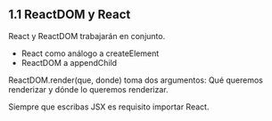 ## 1.1 ReactDOM y React

React y ReactDOM trabajarán en conjunto.

-   React como análogo a createElement
-   ReactDOM a appendChild

ReactDOM.render(que, donde) toma dos argumentos: Qué queremos renderizar y dónde
lo queremos renderizar.

Siempre que escribas JSX es requisito importar React.

